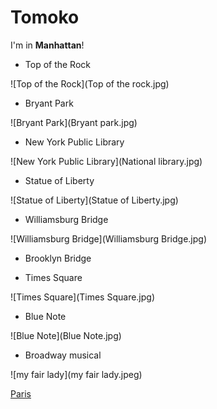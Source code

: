 

# Tomoko

I'm in **Manhattan**!

- Top of the Rock

![Top of the Rock](Top of the rock.jpg)

- Bryant Park

![Bryant Park](Bryant park.jpg)

- New York Public Library

![New York Public Library](National library.jpg)

- Statue  of Liberty

![Statue of Liberty](Statue of Liberty.jpg)

- Williamsburg Bridge

![Williamsburg Bridge](Williamsburg Bridge.jpg)

- Brooklyn Bridge

- Times Square

![Times Square](Times Square.jpg)

- Blue Note

![Blue Note](Blue Note.jpg)

- Broadway musical

![my fair lady](my fair lady.jpeg)

[Paris](france.html)
